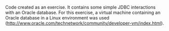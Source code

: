 Code created as an exercise. It contains some simple JDBC interactions with an Oracle database.
For this exercise, a virtual machine containing an Oracle database in a Linux environment was used (http://www.oracle.com/technetwork/community/developer-vm/index.html).